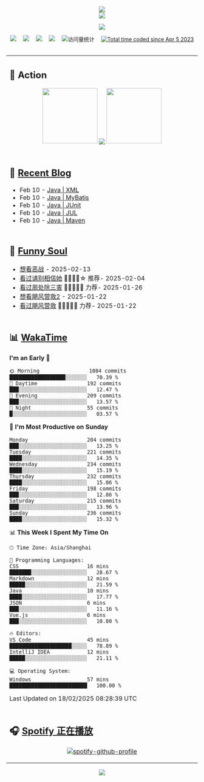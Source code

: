 <div align="center">

<img src="https://capsule-render.vercel.app/api?type=waving&color=timeGradient&height=300&&section=header&text=HI%20THERE!&fontSize=90&fontAlign=50&fontAlignY=30&desc=I%E2%80%99m%20@LI%20SIR%20%F0%9F%91%8B&descAlign=50&descSize=30&descAlignY=60&animation=twinkling" />

<div align="center">

  <!-- dynamic typing effect 动态打字效果 -->
  <div align="center">
    <a href="https://lisir.me/">
      <img src="https://readme-typing-svg.herokuapp.com/?lines=今日事，今日毕;任何不能摧毁你的东西;都将使你更加强大;你需要掌控自己的生活;而不是被生活掌控&center=true&size=25">
    </a>
  </div>

  <!-- knock code pictures 敲代码的图片 -->
  <img order-radius="100px" src="https://cdn.jsdelivr.net/gh/wkwbk/wkwbk/assets/images/001.gif"><br>

  <!-- profile logo 个人资料徽标 -->
  <div align="center">
    <a href="https://lisir.me/" title="点击跳转"><img src="https://img.shields.io/badge/Blog-%E4%B8%AA%E4%BA%BA%E5%8D%9A%E5%AE%A2-red"></a>&emsp;
    <a href="https://photo.lisir.me/" title="点击跳转"><img src="https://img.shields.io/badge/Photo-%E6%97%B6%E5%85%89%E7%9B%B8%E5%86%8C-blue"></a>&emsp;
    <a href="https://cloud.lisir.me/" title="点击跳转"><img src="https://img.shields.io/badge/Cloud%20Disk-%E6%88%91%E7%9A%84%E4%BA%91%E7%9B%98-green"></a>&emsp;
    <a href="https://nz.lisir.me/" title="点击跳转"><img src="https://img.shields.io/badge/%E5%93%AA%E5%90%92-%E7%9B%91%E6%8E%A7%E9%9D%A2%E6%9D%BF-blueviolet"></a>&emsp;
    <!-- visitor -->
    <img src="https://komarev.com/ghpvc/?username=wkwbk&label=Views&color=orange&style=flat" alt="访问量统计" />&emsp;
    <a href="https://wakatime.com/@2237354f-824a-4472-ae76-c1eca96c8908"><img src="https://wakatime.com/badge/user/2237354f-824a-4472-ae76-c1eca96c8908.svg" alt="Total time coded since Apr 5 2023" /></a>
  </div>

</div>

<br>

<div align="center">

<table>

<tr><td>

## 🚀 Action

<!-- github-readme-streak-stats 连续提交代码天数记录 -->
<div align="center">
  <img width="145" src="https://cdn.jsdelivr.net/gh/wkwbk/wkwbk/assets/images/002.png">
  <img align="center" src="https://github-readme-stats.vercel.app/api?username=wkwbk&show_icons=true&theme=transparent">
  <img width="145" src="https://cdn.jsdelivr.net/gh/wkwbk/wkwbk/assets/images/001.png">
</div>

<br>

</td></tr>

<tr><td>

<!-- 近期博客 -->
## 📃 [Recent Blog](https://lisir.me/)

<!-- feed start -->
- Feb 10 - [Java | XML](https://lisir.me/Notes/Java/第三阶段/05.Java-XML)
- Feb 10 - [Java | MyBatis](https://lisir.me/Notes/Java/第三阶段/07.Java-MyBatis)
- Feb 10 - [Java | JUnit](https://lisir.me/Notes/Java/第三阶段/08.Java-JUnit)
- Feb 10 - [Java | JUL](https://lisir.me/Notes/Java/第三阶段/09.Java-JUL)
- Feb 10 - [Java | Maven](https://lisir.me/Notes/Java/第三阶段/10.Java-Maven)
<!-- feed end -->

</td></tr>

<tr><td>

<!-- 豆瓣 -->
## 🤾 [Funny Soul](https://movie.douban.com/people/li778057151)

<!-- START_SECTION:douban -->
* <a href='http://movie.douban.com/subject/10604851/' target='_blank'>想看恶战</a> - 2025-02-13
* <a href='http://movie.douban.com/subject/35295017/' target='_blank'>看过请别相信她</a> 🌟🌟🌟🌟☆ 推荐- 2025-02-04
* <a href='http://movie.douban.com/subject/36151692/' target='_blank'>看过周处除三害</a> 🌟🌟🌟🌟🌟 力荐- 2025-01-26
* <a href='http://movie.douban.com/subject/3606971/' target='_blank'>想看飓风营救2</a> - 2025-01-22
* <a href='http://movie.douban.com/subject/2124586/' target='_blank'>看过飓风营救</a> 🌟🌟🌟🌟🌟 力荐- 2025-01-22
<!-- END_SECTION:douban -->

</td></tr>

<tr><td>

<!-- wakatime 统计 -->
## 📊 [WakaTime](https://wakatime.com/@wkwbk)

<!--START_SECTION:waka-->
**I'm an Early 🐤** 

```text
🌞 Morning                1084 commits        ██████████████████░░░░░░░   70.39 % 
🌆 Daytime                192 commits         ███░░░░░░░░░░░░░░░░░░░░░░   12.47 % 
🌃 Evening                209 commits         ███░░░░░░░░░░░░░░░░░░░░░░   13.57 % 
🌙 Night                  55 commits          █░░░░░░░░░░░░░░░░░░░░░░░░   03.57 % 
```
📅 **I'm Most Productive on Sunday** 

```text
Monday                   204 commits         ███░░░░░░░░░░░░░░░░░░░░░░   13.25 % 
Tuesday                  221 commits         ████░░░░░░░░░░░░░░░░░░░░░   14.35 % 
Wednesday                234 commits         ████░░░░░░░░░░░░░░░░░░░░░   15.19 % 
Thursday                 232 commits         ████░░░░░░░░░░░░░░░░░░░░░   15.06 % 
Friday                   198 commits         ███░░░░░░░░░░░░░░░░░░░░░░   12.86 % 
Saturday                 215 commits         ███░░░░░░░░░░░░░░░░░░░░░░   13.96 % 
Sunday                   236 commits         ████░░░░░░░░░░░░░░░░░░░░░   15.32 % 
```


📊 **This Week I Spent My Time On** 

```text
🕑︎ Time Zone: Asia/Shanghai

💬 Programming Languages: 
CSS                      16 mins             ███████░░░░░░░░░░░░░░░░░░   28.67 % 
Markdown                 12 mins             █████░░░░░░░░░░░░░░░░░░░░   21.59 % 
Java                     10 mins             ████░░░░░░░░░░░░░░░░░░░░░   17.77 % 
JSON                     6 mins              ███░░░░░░░░░░░░░░░░░░░░░░   11.16 % 
Vue.js                   6 mins              ███░░░░░░░░░░░░░░░░░░░░░░   10.80 % 

🔥 Editors: 
VS Code                  45 mins             ████████████████████░░░░░   78.89 % 
IntelliJ IDEA            12 mins             █████░░░░░░░░░░░░░░░░░░░░   21.11 % 

💻 Operating System: 
Windows                  57 mins             █████████████████████████   100.00 % 
```


 Last Updated on 18/02/2025 08:28:39 UTC
<!--END_SECTION:waka-->

</td></tr>

<tr><td>

## 🎧 [Spotify 正在播放](https://open.spotify.com/user/31s4ftvnfnus65uynvxmxu7rkfom)

<div align="center">

  [![spotify-github-profile](https://spotify-github-profile.kittinanx.com/api/view?uid=31s4ftvnfnus65uynvxmxu7rkfom&cover_image=true&theme=default&show_offline=false&background_color=121212&interchange=true&bar_color_cover=true)](https://spotify-github-profile.kittinanx.com/api/view?uid=31s4ftvnfnus65uynvxmxu7rkfom&redirect=true)

</div>

</td></tr>

</table>

</div>

<img src="https://capsule-render.vercel.app/api?type=waving&color=timeGradient&height=300&&section=footer&text=THE%20END!&fontSize=90&fontAlign=50&fontAlignY=70&desc=Hope%20your%20program%20is%20bug-free!&descAlign=50&descSize=30&descAlignY=40&animation=twinkling" />

</div>
